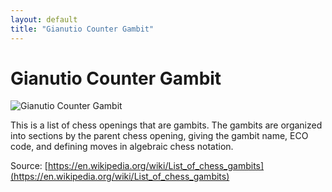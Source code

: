 ```yaml
---
layout: default
title: "Gianutio Counter Gambit"
---
```


# Gianutio Counter Gambit

![Gianutio Counter Gambit](https://www.thechesswebsite.com/wp-content/uploads/2013/07/gianutio-counter-gambit-featured.jpg)

This is a list of chess openings that are gambits.
The gambits are organized into sections by the parent chess opening, giving the gambit name, ECO code, and defining moves in algebraic chess notation.

Source: [https://en.wikipedia.org/wiki/List_of_chess_gambits](https://en.wikipedia.org/wiki/List_of_chess_gambits)
